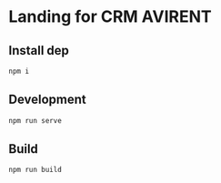 # Landing for CRM AVIRENT

## Install dep

```sh
npm i
```

## Development

```sh
npm run serve
```

## Build

```sh
npm run build
```